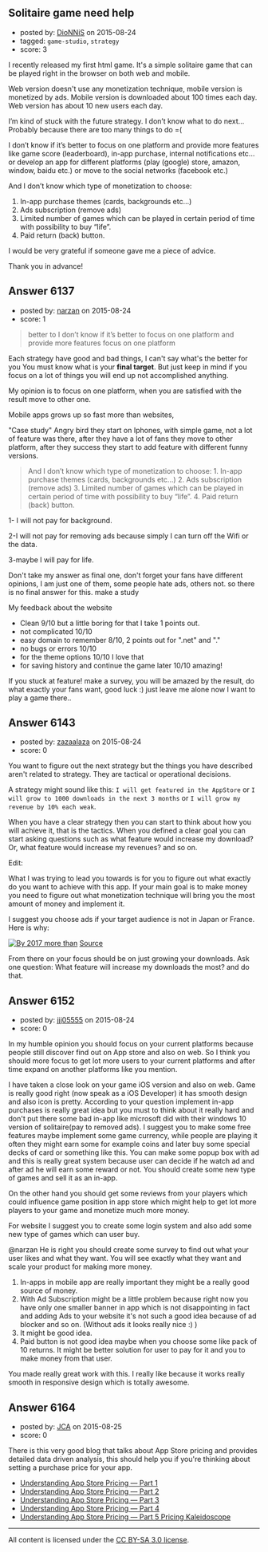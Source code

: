 ## Solitaire game need help

- posted by: [DioNNiS](https://stackexchange.com/users/447119/dionnis) on 2015-08-24
- tagged: `game-studio`, `strategy`
- score: 3

I recently released my first html game. It's a simple solitaire game that can be played right in the browser on both web and mobile.

Web version doesn't use any monetization technique, mobile version is monetized by ads.
Mobile version is downloaded about 100 times each day. Web version has about 10 new users each day.

I’m kind of stuck with the future strategy. I don’t know what to do next… Probably because there are too many things to do =(

I don’t know if it’s better to focus on one platform and provide more features like game score (leaderboard), in-app purchase, internal notifications etc... or develop an app for different platforms (play (google) store, amazon, window, baidu etc.) or move to the social networks (facebook etc.)

And I don’t know which type of monetization to choose:
1. In-app purchase themes (cards, backgrounds etc...) 
2. Ads subscription (remove ads)
3. Limited number of games which can be played in certain period of time with possibility to buy “life”.
4. Paid return (back) button.

I would be very grateful if someone gave me a piece of advice.

Thank you in advance!


## Answer 6137

- posted by: [narzan](https://stackexchange.com/users/4938632/narzan) on 2015-08-24
- score: 1

>  better to I don’t know if it’s better to focus on one platform and provide more features focus on one platform

Each strategy have good and bad things, I can't say what's the better for you 
You must know what is your **final target**. But just keep in mind if you focus on a lot of things you will end up not accomplished anything.

My opinion is to focus on one platform, when you are satisfied with the result move to other one.

Mobile apps grows up so fast more than websites, 

"Case study"
Angry bird they start on Iphones, with simple game, not a lot of feature was there, after they have a lot of fans they move to other platform, after they success they start to add feature with different funny versions.

> And I don’t know which type of monetization to choose: 1. In-app purchase themes (cards, backgrounds etc...) 2. Ads subscription (remove ads) 3. Limited number of games which can be played in certain period of time with possibility to buy “life”. 4. Paid return (back) button.

1- I will not pay for background.

2-I will not pay for removing ads because simply I can turn off the Wifi or the data. 

3-maybe I will pay for life.

Don't take my answer as final one, don't forget your fans have different opinions, I am just one of them, some people hate ads, others not. so there is no final answer for this. make a study

My feedback about the website

 - Clean 9/10 but a little boring for that I take 1 points out.
 - not complicated 10/10
 - easy domain to remember 8/10, 2 points out for ".net" and "."
 - no bugs or errors 10/10
 - for the theme options 10/10 I love that
 - for saving history and continue the game later 10/10 amazing!

If you stuck at feature! make a survey, you will be amazed by the result, do what exactly your fans want, good luck :) just leave me alone now I want to play a game there..



## Answer 6143

- posted by: [zazaalaza](https://stackexchange.com/users/4672194/zazaalaza) on 2015-08-24
- score: 0

<p>You want to figure out the next strategy but the things you have described aren't related to strategy. They are tactical or operational decisions.</p>

<p>A strategy might sound like this: <code>I will get featured in the AppStore</code> or <code>I will grow to 1000 downloads in the next 3 months</code> or <code>I will grow my revenue by 10% each weak</code>.</p>

<p>When you have a clear strategy then you can start to think about how you will achieve it, that is the tactics. When you defined a clear goal you can start asking questions such as what feature would increase my download? Or, what feature would increase my revenues? and so on.</p>

<p>Edit:</p>

<p>What I was trying to lead you towards is for you to figure out what exactly do you want to achieve with this app. If your main goal is to make money you need to figure out what monetization technique will bring you the most amount of money and implement it.</p>

<p>I suggest you choose ads if your target audience is not in Japan or France. Here is why:</p>

<p><a href="https://i.stack.imgur.com/3HWvr.png" rel="nofollow noreferrer"><img src="https://i.stack.imgur.com/3HWvr.png" alt="By 2017 more than "></a>
<a href="http://venturebeat.com/2014/03/27/mobile-app-monetization-freemium-is-king-but-in-app-ads-are-growing-fast/" rel="nofollow noreferrer">Source</a></p>

<p>From there on your focus should be on just growing your downloads. Ask one question: What feature will increase my downloads the most? and do that.</p>



## Answer 6152

- posted by: [jjj05555](https://stackexchange.com/users/5798074/jjj05555) on 2015-08-24
- score: 0

In my humble opinion you should focus on your current platforms because people still discover find out on App store and also on web. So I think you should more focus to get lot more users to your current platforms and after time expand on another platforms like you mention. 

I have taken a close look on your game iOS version and also on web. Game is really good right (now speak as a iOS Developer) it has smooth design and also icon is pretty. According to your question implement in-app purchases is really great idea but you must to think about it really hard and don't put there some bad in-app like microsoft did with their windows 10 version of solitaire(pay to removed ads).  I suggest you to make some free features maybe implement some game currency, while people are playing it often they might earn some for example coins and later buy some special decks of card or something like this. You can make some popup box with ad and this is really great system because user can decide if he watch ad and after ad he will earn some reward or not. You should create some new type of games and sell it as an in-app. 

On the other hand you should get some reviews from your players which could influence game position in app store which might help to get lot more players to your game and monetize much more money.

For website I suggest you to create some login system and also add some new type of games which can user buy.

@narzan He is right you should create some survey to find out what your user likes and what they want. You will see exactly what they want and scale your product for making more money. 

1. In-apps in mobile app are really important they might be a really good source of money.
2. With Ad Subscription might be a little problem because right now you have only one smaller banner in app which is not disappointing in fact and adding Ads to your website it's not such a good idea because of ad blocker and so on. (Without ads it looks really nice :) )
3. It might be good idea.
4. Paid button is not good idea maybe when you choose some like pack of 10 returns. It might be better solution for user to pay for it and you to make money from that user.

You made really great work with this. I really like because it works really smooth in responsive design which is totally awesome. 



## Answer 6164

- posted by: [JCA](https://stackexchange.com/users/6822638/jca) on 2015-08-25
- score: 0

<p>There is this very good blog that talks about App Store pricing and provides detailed data driven analysis, this should help you if you're thinking about setting a purchase price for your app.</p>

<ul>
<li><a href="http://jury.me/blog/2013/3/31/understanding-app-store-pricing-part-1" rel="nofollow">Understanding App Store Pricing — Part 1</a></li>
<li><a href="http://jury.me/blog/2013/3/31/understanding-app-store-pricing-part-2" rel="nofollow">Understanding App Store Pricing — Part 2</a></li>
<li><a href="http://jury.me/blog/2013/3/31/understanding-app-store-pricing-part-3" rel="nofollow">Understanding App Store Pricing — Part 3</a></li>
<li><a href="http://jury.me/blog/2013/3/31/understanding-app-store-pricing-part-4" rel="nofollow">Understanding App Store Pricing — Part 4</a></li>
<li><a href="http://jury.me/blog/2013/4/1/understanding-app-store-pricing-part-5-pricing-kaleidoscope" rel="nofollow">Understanding App Store Pricing — Part 5 Pricing Kaleidoscope</a></li>
</ul>




---

All content is licensed under the [CC BY-SA 3.0 license](https://creativecommons.org/licenses/by-sa/3.0/).
